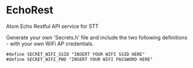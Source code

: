 # EchoRest
Atom Echo Restful API service for STT

Generate your own 'Secrets.h' file and include the two following definitions - with your own WiFi AP credentials.


```
#define SECRET_WIFI_SSID "INSERT YOUR WIFI SSID HERE"
#define SECRET_WIFI_PWD "INSERT YOUR WIFI PASSWORD HERE"
```




